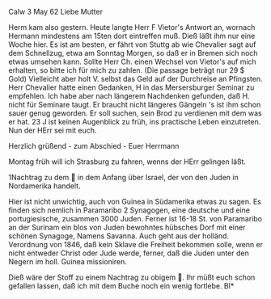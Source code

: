  Calw 3 May 62
Liebe Mutter

Herm kam also gestern. Heute langte Herr F Vietor's Antwort an, wornach Hermann mindestens am 15ten dort eintreffen muß. Dieß läßt ihm nur eine Woche hier. Es ist am besten, er fährt von Stuttg ab wie Chevalier sagt auf dem Schnellzug, etwa am Sonntag Morgen, so daß er in Bremen sich noch etwas umsehen kann. Sollte Herr Ch. einen Wechsel von Vietor's auf mich erhalten, so bitte ich für mich zu zahlen. (Die passage beträgt nur 29 $ Gold) Vielleicht aber holt V. selbst das Geld auf der Durchreise an Pfingsten. 
Herr Chevalier hatte einen Gedanken, H in das Mersersburger Seminar zu empfehlen. Ich habe aber nach längerem Nachdenken gefunden, daß H. nicht für Seminare taugt. Er braucht nicht längeres Gängeln 's ist ihm schon sauer genug geworden. Er soll suchen, sein Brod zu verdienen mit dem was er hat. 23 J ist keinen Augenblick zu früh, ins practische Leben einzutreten. 
Nun der HErr sei mit euch.

Herzlich grüßend - zum Abschied -
 Euer Herrmann

Montag früh will ich Strasburg zu fahren, wenns der HErr gelingen läßt. 


1Nachtrag zu dem  in dem Anfang über Israel, der von den Juden in Nordamerika handelt.

Hier ist nicht unwichtig, auch von Guinea in Südamerika etwas zu sagen. Es finden sich nemlich in Paramaribo 2 Synagogen, eine deutsche und eine portugiesische, zusammen 3000 Juden. Ferner ist 16-18 St. von Paramaribo an der Surinam ein blos von Juden bewohntes hübsches Dorf mit einer schönen Synagoge, Namens Savanna. Auch geht aus der holländ. Verordnung von 1846, daß kein Sklave die Freiheit bekommen solle, wenn er nicht entweder Christ oder Jude werde, ferner, daß die Juden unter den Negern im holl. Guinea missioniren.

Dieß wäre der Stoff zu einem Nachtrag zu obigem . Ihr müßt euch schon gefallen lassen, daß ich mit dem Buche noch ein wenig fortlebe. 
 Bl*
